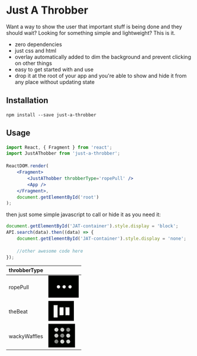 # Just A Throbber

Want a way to show the user that important stuff is being done and they should wait? Looking for something simple and lightweight? This is it.

* zero dependencies
* just css and html
* overlay automatically added to dim the background and prevent clicking on other things
* easy to get started with and use
* drop it at the root of your app and you're able to show and hide it from any place without updating state

## Installation
```
npm install --save just-a-throbber
```

## Usage
```jsx
import React, { Fragment } from 'react';
import JustAThobber from 'just-a-throbber';

ReactDOM.render(
	<Fragment>
		<JustAThobber throbberType='ropePull' />
		<App />
	</Fragment>,
	document.getElementById('root')
);
```

then just some simple javascript to call or hide it as you need it:
```jsx
document.getElementById('JAT-container').style.display = 'block';
API.search(data).then((data) => {
	document.getElementById('JAT-container').style.display = 'none';

	//other awesome code here
});
```

|throbberType||
|---|---|
|ropePull|![alt text](https://github.com/meberhardt2/just-a-throbber/blob/main/screenshots/throbbers8.gif?raw=true)|
|theBeat|![alt text](https://github.com/meberhardt2/just-a-throbber/blob/main/screenshots/throbbers3.gif?raw=true)|
|wackyWaffles|![alt text](https://github.com/meberhardt2/just-a-throbber/blob/main/screenshots/throbbers9.gif?raw=true)|

